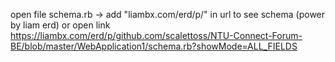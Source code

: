 open file schema.rb -> add "liambx.com/erd/p/" in url to see schema (power by liam erd)
or open link https://liambx.com/erd/p/github.com/scalettoss/NTU-Connect-Forum-BE/blob/master/WebApplication1/schema.rb?showMode=ALL_FIELDS
